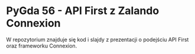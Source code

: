 # PyGda 56 - API First z Zalando Connexion

W repozytorium znajduje się kod i slajdy z prezentacji o podejściu API First oraz 
frameworku Connexion.



